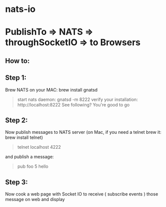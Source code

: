 # nats-io

# PublishTo  =>  NATS  =>  throughSocketIO  =>  to Browsers

## How to:

## Step 1:

Brew NATS on your MAC:  brew install gnatsd
> start nats daemon: gnatsd -m 8222
verify your installation: http://localhost:8222
See following? You're good to go

## Step 2:

Now publish messages to NATS server
(on Mac, if you need a telnet brew it:   brew install telnet)
> telnet localhost 4222
 
and publish a message:
> pub foo 5
hello

## Step 3:

Now cook a web page with Socket IO to receive ( subscribe events ) those message on web and display
